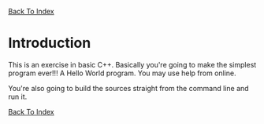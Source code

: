 [Back To Index](../README.md)

# Introduction

This is an exercise in basic C++.
Basically you're going to make the simplest program ever!!! A Hello World program.
You may use help from online.

You're also going to build the sources straight from the command line and run it.

[Back To Index](../README.md)